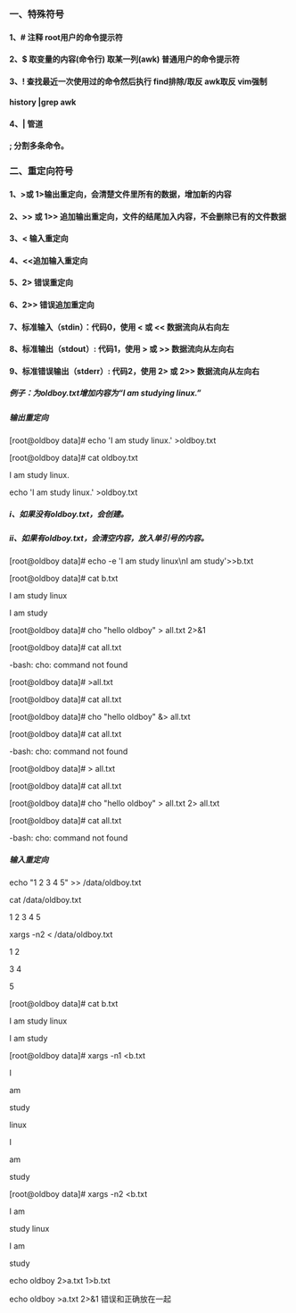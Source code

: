 ### 一、特殊符号

#### 1、\#      注释   root用户的命令提示符

#### 2、$     取变量的内容\(命令行\)  取某一列\(awk\)  普通用户的命令提示符

#### 3、!     查找最近一次使用过的命令然后执行  find排除/取反 awk取反 vim强制

#### history \|grep awk

#### 4、\|     管道

#### ;     分割多条命令。

### 二、重定向符号

#### 1、&gt;或 1&gt;输出重定向，会清楚文件里所有的数据，增加新的内容

#### 2、&gt;&gt; 或 1&gt;&gt; 追加输出重定向，文件的结尾加入内容，不会删除已有的文件数据

#### 3、&lt; 输入重定向

#### 4、&lt;&lt;追加输入重定向

#### 5、2&gt; 错误重定向

#### 6、2&gt;&gt; 错误追加重定向

#### 7、标准输入（stdin）：代码0，使用 &lt; 或 &lt;&lt; 数据流向从右向左

#### 8、标准输出（stdout）: 代码1，使用 &gt; 或 &gt;&gt; 数据流向从左向右

#### 9、标准错误输出（stderr）: 代码2，使用 2&gt; 或 2&gt;&gt; 数据流向从左向右

##### 例子：为oldboy.txt增加内容为“I am studying linux.”

##### 输出重定向

\[root@oldboy data\]\# echo 'I am study linux.' &gt;oldboy.txt

\[root@oldboy data\]\# cat oldboy.txt

I am study linux.

echo 'I am study linux.' &gt;oldboy.txt

##### i、如果没有oldboy.txt，会创建。

##### ii、如果有oldboy.txt，会清空内容，放入单引号的内容。

\[root@oldboy data\]\# echo -e 'I am study linux\nI am study'&gt;&gt;b.txt

\[root@oldboy data\]\# cat b.txt

I am study linux

I am study

\[root@oldboy data\]\# cho "hello oldboy" &gt; all.txt 2&gt;&1

\[root@oldboy data\]\# cat all.txt

-bash: cho: command not found

\[root@oldboy data\]\# &gt;all.txt

\[root@oldboy data\]\# cat all.txt

\[root@oldboy data\]\# cho "hello oldboy" &&gt; all.txt

\[root@oldboy data\]\# cat all.txt

-bash: cho: command not found

\[root@oldboy data\]\# &gt; all.txt

\[root@oldboy data\]\# cat all.txt

\[root@oldboy data\]\# cho "hello oldboy" &gt; all.txt 2&gt; all.txt

\[root@oldboy data\]\# cat all.txt

-bash: cho: command not found

##### 输入重定向

echo "1 2 3 4 5" &gt;&gt; /data/oldboy.txt

cat /data/oldboy.txt

1 2 3 4 5

xargs -n2 &lt; /data/oldboy.txt

1 2

3 4

5

\[root@oldboy data\]\# cat b.txt

I am study linux

I am study

\[root@oldboy data\]\# xargs -n1 &lt;b.txt

I

am

study

linux

I

am

study

\[root@oldboy data\]\# xargs -n2 &lt;b.txt

I am

study linux

I am

study

echo oldboy 2&gt;a.txt 1&gt;b.txt

echo oldboy &gt;a.txt 2&gt;&1 错误和正确放在一起

#### 



